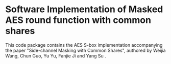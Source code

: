 # Software Implementation of Masked AES round function with common shares

This code package contains the AES S-box implementation accompanying the paper "Side-channel Masking with Common Shares", authored by Weijia Wang, Chun Guo, Yu Yu,  Fanjie Ji and Yang Su .
